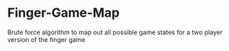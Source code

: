 # Finger-Game-Map
Brute force algorithm to map out all possible game states for a two player version of the finger game
